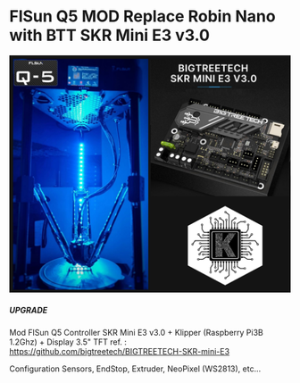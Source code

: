 # FlSun Q5 MOD Replace Robin Nano with BTT  SKR Mini E3 v3.0 




![Logo](logoE3.jpg)

##### UPGRADE #####
Mod FlSun Q5 Controller SKR Mini E3 v3.0 + Klipper (Raspberry Pi3B 1.2Ghz) + Display 3.5" TFT
ref. : https://github.com/bigtreetech/BIGTREETECH-SKR-mini-E3

Configuration Sensors, EndStop, Extruder, NeoPixel (WS2813), etc...
